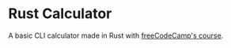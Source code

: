 # Rust Calculator

A basic CLI calculator made in Rust with [freeCodeCamp's course](https://www.freecodecamp.org/news/rust-in-replit/#rust-overview).
